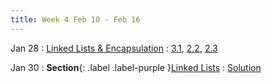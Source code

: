 ```yaml
---
title: Week 4 Feb 10 - Feb 16
---
```


Jan 28
: [Linked Lists & Encapsulation](#)
  : [3.1](#), [2.2](#), [2.3](#)

Jan 30
: **Section**{: .label .label-purple }[Linked Lists](#)
  : [Solution](#)

